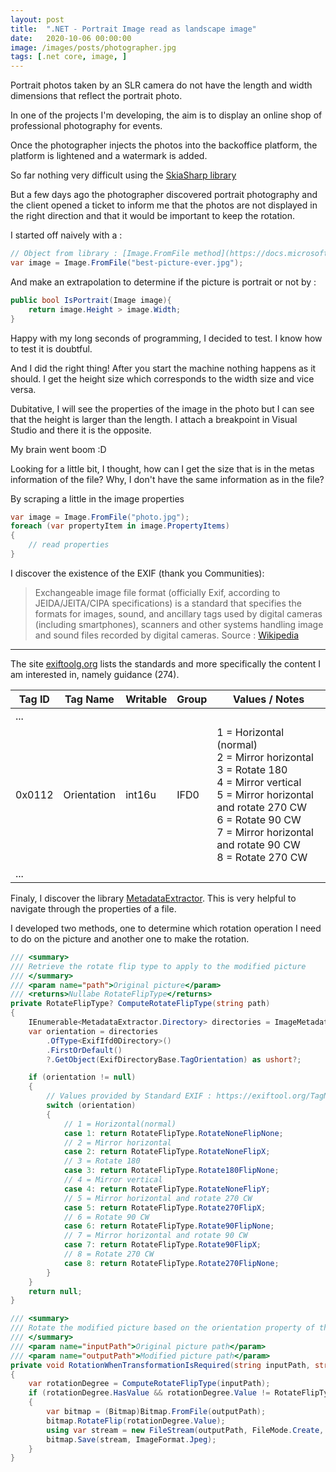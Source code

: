 ```yaml
---
layout: post
title:  ".NET - Portrait Image read as landscape image"
date:   2020-10-06 00:00:00
image: /images/posts/photographer.jpg
tags: [.net core, image, ]
---
```


Portrait photos taken by an SLR camera do not have the length and width dimensions that reflect the portrait photo.


In one of the projects I'm developing, the aim is to display an online shop of professional photography for events.


Once the photographer injects the photos into the backoffice platform, the platform is lightened and a watermark is added. 

<!-- more -->

So far nothing very difficult using the 
[SkiaSharp library](https://docs.microsoft.com/en-us/dotnet/api/skiasharp?view=skiasharp-1.68.2&WT.mc_id=WD-MVP-5001937)

But a few days ago the photographer discovered portrait photography and the client opened a ticket to inform me that the photos are not displayed in the right direction and that it would be important to keep the rotation.

I started off naively with a : 

```csharp
// Object from library : [Image.FromFile method](https://docs.microsoft.com/en-us/dotnet/api/system.drawing.image.fromfile?view=dotnet-plat-ext-3.1&WT.mc_id=WD-MVP-5001937)
var image = Image.FromFile("best-picture-ever.jpg");
```

And make an extrapolation to determine if the picture is portrait or not by : 


```csharp
public bool IsPortrait(Image image){
    return image.Height > image.Width;
}
```

Happy with my long seconds of programming, I decided to test. I know how to test it is doubtful.

And I did the right thing! After you start the machine nothing happens as it should. I get the height size which corresponds to the width size and vice versa.

Dubitative, I will see the properties of the image in the photo but I can see that the height is larger than the length. I attach a breakpoint in Visual Studio and there it is the opposite. 

My brain went boom :D

Looking for a little bit, I thought, how can I get the size that is in the metas information of the file? Why, I don't have the same information as in the file?

By scraping a little in the image properties 

```csharp
var image = Image.FromFile("photo.jpg");
foreach (var propertyItem in image.PropertyItems)
{
    // read properties
}
```

I discover the existence of the EXIF (thank you Communities): 

> Exchangeable image file format (officially Exif, according to JEIDA/JEITA/CIPA specifications) is a standard that specifies the formats for images, sound, and ancillary tags used by digital cameras (including smartphones), scanners and other systems handling image and sound files recorded by digital cameras.
Source : [Wikipedia](https://en.wikipedia.org/wiki/Exif)

---

The site [exiftoolg.org](https://exiftool.org/TagNames/EXIF.html) lists the standards and more specifically the content I am interested in, namely guidance (274).

| Tag ID | Tag Name | Writable | Group | Values / Notes |
|-------|-----------|----------|--------|----------------|
| ... | |  |  |  |
| 0x0112 | Orientation | int16u | IFD0  | 1 = Horizontal (normal) <br>2 = Mirror horizontal <br>3 = Rotate 180<br>4 = Mirror vertical<br>5 = Mirror horizontal and rotate 270 CW<br>6 = Rotate 90 CW<br>7 = Mirror horizontal and rotate 90 CW<br>8 = Rotate 270 CW |
| ... | |  |  |  |

Finaly, I discover the library [MetadataExtractor](https://www.nuget.org/packages/MetadataExtractor/?WT.mc_id=WD-MVP-500193). This is very helpful to navigate through the properties of a file. 

I developed two methods, one to determine which rotation operation I need to do on the picture and another one to make the rotation. 

```csharp
/// <summary>
/// Retrieve the rotate flip type to apply to the modified picture
/// </summary>
/// <param name="path">Original picture</param>
/// <returns>Nullabe RotateFlipType</returns>
private RotateFlipType? ComputeRotateFlipType(string path)
{
    IEnumerable<MetadataExtractor.Directory> directories = ImageMetadataReader.ReadMetadata(path);
    var orientation = directories
        .OfType<ExifIfd0Directory>()
        .FirstOrDefault()
        ?.GetObject(ExifDirectoryBase.TagOrientation) as ushort?;

    if (orientation != null)
    {
        // Values provided by Standard EXIF : https://exiftool.org/TagNames/EXIF.html
        switch (orientation)
        {
            // 1 = Horizontal(normal)
            case 1: return RotateFlipType.RotateNoneFlipNone;
            // 2 = Mirror horizontal
            case 2: return RotateFlipType.RotateNoneFlipX;
            // 3 = Rotate 180
            case 3: return RotateFlipType.Rotate180FlipNone;
            // 4 = Mirror vertical
            case 4: return RotateFlipType.RotateNoneFlipY;
            // 5 = Mirror horizontal and rotate 270 CW
            case 5: return RotateFlipType.Rotate270FlipX;
            // 6 = Rotate 90 CW
            case 6: return RotateFlipType.Rotate90FlipNone;
            // 7 = Mirror horizontal and rotate 90 CW
            case 7: return RotateFlipType.Rotate90FlipX;
            // 8 = Rotate 270 CW
            case 8: return RotateFlipType.Rotate270FlipNone;
        }
    }
    return null;
}

/// <summary>
/// Rotate the modified picture based on the orientation property of the original picture
/// </summary>
/// <param name="inputPath">Original picture path</param>
/// <param name="outputPath">Modified picture path</param>
private void RotationWhenTransformationIsRequired(string inputPath, string outputPath)
{
    var rotationDegree = ComputeRotateFlipType(inputPath);
    if (rotationDegree.HasValue && rotationDegree.Value != RotateFlipType.RotateNoneFlipNone)
    {
        var bitmap = (Bitmap)Bitmap.FromFile(outputPath);
        bitmap.RotateFlip(rotationDegree.Value);
        using var stream = new FileStream(outputPath, FileMode.Create, FileAccess.Write);
        bitmap.Save(stream, ImageFormat.Jpeg);
    }
}
```